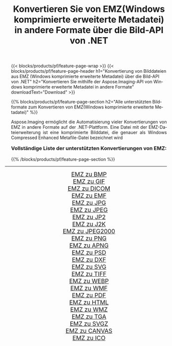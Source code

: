 ﻿---
title: Konvertieren Sie von EMZ(Windows komprimierte erweiterte Metadatei) in andere Formate über die Bild-API von .NET 
weight: 3920
url: /de/net/conversion/from/emz/ 
lang: de
langdirlevel: 2
locales: zh-hans,ja,it,ru,de,es,fr,nl,id,lt,pl,pt,vi,tr,ko,zh-hant,ar,hi,th,sv,cs,uk,he
description: Mit Aspose.Imaging können Sie ganz einfach von EMZ(Windows komprimierte erweiterte Metadatei) in andere Formate konvertieren
---

{{< blocks/products/pf/feature-page-wrap >}}
{{< blocks/products/pf/feature-page-header h1="Konvertierung von Bilddateien aus EMZ (Windows komprimierte erweiterte Metadatei) über die Bild-API von .NET" h2="Konvertieren Sie mithilfe der Aspose.Imaging-API von Windows komprimierte erweiterte Metadatei in andere Formate" downloadText="Download" >}}


{{% blocks/products/pf/feature-page-section  h2="Alle unterstützten Bildformate zum Konvertieren von EMZ(Windows komprimierte erweiterte Metadatei)" %}}
<p align=justify>Aspose.Imaging ermöglicht die Automatisierung vieler Konvertierungen von EMZ in andere Formate auf der .NET-Plattform. Eine Datei mit der EMZ-Dateierweiterung ist eine komprimierte Bilddatei, die genauer als Windows Compressed Enhanced Metafile-Datei bezeichnet wird</p>
<h3 style="margin-top:16px;">
Vollständige Liste der unterstützten Konvertierungen von EMZ:
</h3>
{{% /blocks/products/pf/feature-page-section %}}
<div class="container-fluid productfamilypage bg-gray">
    <div class="convertypes bg-gray agp-content section">
        <div class="container">
		<hr style="margin-left:-20px;"/>
		<div class="row other-converters" style="gap: 10px;font-size: 19px;text-align:center;">
		    <div class='col-md-3 other-converter remove-lp remove-rp'><a href="/imaging/de/net/conversion/emz-to-bmp/" style="padding:15px;">EMZ zu BMP</a></div><div class='col-md-3 other-converter remove-lp remove-rp'><a href="/imaging/de/net/conversion/emz-to-gif/" style="padding:15px;">EMZ zu GIF</a></div><div class='col-md-3 other-converter remove-lp remove-rp'><a href="/imaging/de/net/conversion/emz-to-dicom/" style="padding:15px;">EMZ zu DICOM</a></div><div class='col-md-3 other-converter remove-lp remove-rp'><a href="/imaging/de/net/conversion/emz-to-emf/" style="padding:15px;">EMZ zu EMF</a></div><div class='col-md-3 other-converter remove-lp remove-rp'><a href="/imaging/de/net/conversion/emz-to-jpg/" style="padding:15px;">EMZ zu JPG</a></div><div class='col-md-3 other-converter remove-lp remove-rp'><a href="/imaging/de/net/conversion/emz-to-jpeg/" style="padding:15px;">EMZ zu JPEG</a></div><div class='col-md-3 other-converter remove-lp remove-rp'><a href="/imaging/de/net/conversion/emz-to-jp2/" style="padding:15px;">EMZ zu JP2</a></div><div class='col-md-3 other-converter remove-lp remove-rp'><a href="/imaging/de/net/conversion/emz-to-j2k/" style="padding:15px;">EMZ zu J2K</a></div><div class='col-md-3 other-converter remove-lp remove-rp'><a href="/imaging/de/net/conversion/emz-to-jpeg2000/" style="padding:15px;">EMZ zu JPEG2000</a></div><div class='col-md-3 other-converter remove-lp remove-rp'><a href="/imaging/de/net/conversion/emz-to-png/" style="padding:15px;">EMZ zu PNG</a></div><div class='col-md-3 other-converter remove-lp remove-rp'><a href="/imaging/de/net/conversion/emz-to-apng/" style="padding:15px;">EMZ zu APNG</a></div><div class='col-md-3 other-converter remove-lp remove-rp'><a href="/imaging/de/net/conversion/emz-to-psd/" style="padding:15px;">EMZ zu PSD</a></div><div class='col-md-3 other-converter remove-lp remove-rp'><a href="/imaging/de/net/conversion/emz-to-dxf/" style="padding:15px;">EMZ zu DXF</a></div><div class='col-md-3 other-converter remove-lp remove-rp'><a href="/imaging/de/net/conversion/emz-to-svg/" style="padding:15px;">EMZ zu SVG</a></div><div class='col-md-3 other-converter remove-lp remove-rp'><a href="/imaging/de/net/conversion/emz-to-tiff/" style="padding:15px;">EMZ zu TIFF</a></div><div class='col-md-3 other-converter remove-lp remove-rp'><a href="/imaging/de/net/conversion/emz-to-webp/" style="padding:15px;">EMZ zu WEBP</a></div><div class='col-md-3 other-converter remove-lp remove-rp'><a href="/imaging/de/net/conversion/emz-to-wmf/" style="padding:15px;">EMZ zu WMF</a></div><div class='col-md-3 other-converter remove-lp remove-rp'><a href="/imaging/de/net/conversion/emz-to-pdf/" style="padding:15px;">EMZ zu PDF</a></div><div class='col-md-3 other-converter remove-lp remove-rp'><a href="/imaging/de/net/conversion/emz-to-html/" style="padding:15px;">EMZ zu HTML</a></div><div class='col-md-3 other-converter remove-lp remove-rp'><a href="/imaging/de/net/conversion/emz-to-wmz/" style="padding:15px;">EMZ zu WMZ</a></div><div class='col-md-3 other-converter remove-lp remove-rp'><a href="/imaging/de/net/conversion/emz-to-tga/" style="padding:15px;">EMZ zu TGA</a></div><div class='col-md-3 other-converter remove-lp remove-rp'><a href="/imaging/de/net/conversion/emz-to-svgz/" style="padding:15px;">EMZ zu SVGZ</a></div><div class='col-md-3 other-converter remove-lp remove-rp'><a href="/imaging/de/net/conversion/emz-to-canvas/" style="padding:15px;">EMZ zu CANVAS</a></div><div class='col-md-3 other-converter remove-lp remove-rp'><a href="/imaging/de/net/conversion/emz-to-ico/" style="padding:15px;">EMZ zu ICO</a></div>
                </div>
        </div>
    </div>
</div>
<br/>

